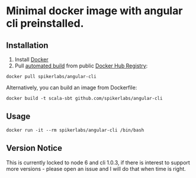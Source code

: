 # Minimal docker image with angular cli preinstalled.

## Installation ##

1. Install [Docker](https://www.docker.com)
2. Pull [automated build](https://hub.docker.com/r/spikerlabs/angular4-cli/) from public [Docker Hub Registry](https://hub.docker.com):
```
docker pull spikerlabs/angular-cli
```
Alternatively, you can build an image from Dockerfile:
```
docker build -t scala-sbt github.com/spikerlabs/angular-cli
```

## Usage ##

```
docker run -it --rm spikerlabs/angular-cli /bin/bash
```

## Version Notice ##

This is currently locked to node 6 and cli 1.0.3, if there is interest to support more versions - please open an issue and I will do that when time is right.
